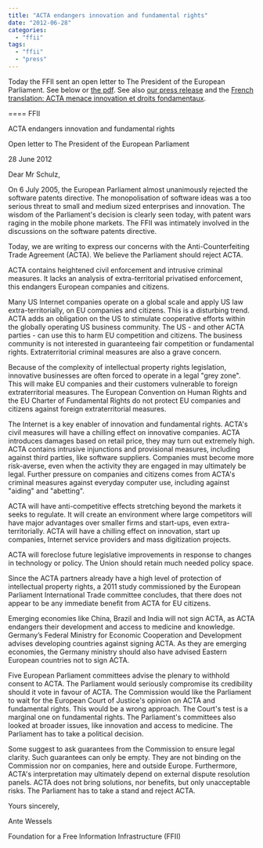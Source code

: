```yaml
---
title: "ACTA endangers innovation and fundamental rights"
date: "2012-06-28"
categories: 
  - "ffii"
tags: 
  - "ffii"
  - "press"
---
```


Today the FFII sent an open letter to The President of the European Parliament. See below or [the pdf](http://people.ffii.org/~ante/acta/FFII_EP_ACTA-2012-06-28.pdf). See also [our press release](http://press.ffii.org/Press%20releases/ACTA%20endangers%20innovation%20and%20fundamental%20rights) and the [French translation: ACTA menace innovation et droits fondamentaux](http://www.ffii.fr/ACTA-menace-innovation-et-droits).

\==== FFII

ACTA endangers innovation and fundamental rights

Open letter to The President of the European Parliament

28 June 2012

Dear Mr Schulz,

On 6 July 2005, the European Parliament almost unanimously rejected the software patents directive. The monopolisation of software ideas was a too serious threat to small and medium sized enterprises and innovation. The wisdom of the Parliament's decision is clearly seen today, with patent wars raging in the mobile phone markets. The FFII was intimately involved in the discussions on the software patents directive.

Today, we are writing to express our concerns with the Anti-Counterfeiting Trade Agreement (ACTA). We believe the Parliament should reject ACTA.

ACTA contains heightened civil enforcement and intrusive criminal measures. It lacks an analysis of extra-territorial privatised enforcement, this endangers European companies and citizens.

Many US Internet companies operate on a global scale and apply US law extra-territorially, on EU companies and citizens. This is a disturbing trend. ACTA adds an obligation on the US to stimulate cooperative efforts within the globally operating US business community. The US - and other ACTA parties - can use this to harm EU competition and citizens. The business community is not interested in guaranteeing fair competition or fundamental rights. Extraterritorial criminal measures are also a grave concern.

Because of the complexity of intellectual property rights legislation, innovative businesses are often forced to operate in a legal "grey zone". This will make EU companies and their customers vulnerable to foreign extraterritorial measures. The European Convention on Human Rights and the EU Charter of Fundamental Rights do not protect EU companies and citizens against foreign extraterritorial measures.

The Internet is a key enabler of innovation and fundamental rights. ACTA's civil measures will have a chilling effect on innovative companies. ACTA introduces damages based on retail price, they may turn out extremely high. ACTA contains intrusive injunctions and provisional measures, including against third parties, like software suppliers. Companies must become more risk-averse, even when the activity they are engaged in may ultimately be legal. Further pressure on companies and citizens comes from ACTA's criminal measures against everyday computer use, including against "aiding" and "abetting".

ACTA will have anti-competitive effects stretching beyond the markets it seeks to regulate. It will create an environment where large competitors will have major advantages over smaller firms and start-ups, even extra-territorially. ACTA will have a chilling effect on innovation, start up companies, Internet service providers and mass digitization projects.

ACTA will foreclose future legislative improvements in response to changes in technology or policy. The Union should retain much needed policy space.

Since the ACTA partners already have a high level of protection of intellectual property rights, a 2011 study commissioned by the European Parliament International Trade committee concludes, that there does not appear to be any immediate benefit from ACTA for EU citizens.

Emerging economies like China, Brazil and India will not sign ACTA, as ACTA endangers their development and access to medicine and knowledge. Germany’s Federal Ministry for Economic Cooperation and Development advises developing countries against signing ACTA. As they are emerging economies, the Germany ministry should also have advised Eastern European countries not to sign ACTA.

Five European Parliament committees advise the plenary to withhold consent to ACTA. The Parliament would seriously compromise its credibility should it vote in favour of ACTA. The Commission would like the Parliament to wait for the European Court of Justice's opinion on ACTA and fundamental rights. This would be a wrong approach. The Court's test is a marginal one on fundamental rights. The Parliament's committees also looked at broader issues, like innovation and access to medicine. The Parliament has to take a political decision.

Some suggest to ask guarantees from the Commission to ensure legal clarity. Such guarantees can only be empty. They are not binding on the Commission nor on companies, here and outside Europe. Furthermore, ACTA's interpretation may ultimately depend on external dispute resolution panels. ACTA does not bring solutions, nor benefits, but only unacceptable risks. The Parliament has to take a stand and reject ACTA.

Yours sincerely,

Ante Wessels

Foundation for a Free Information Infrastructure (FFII)
